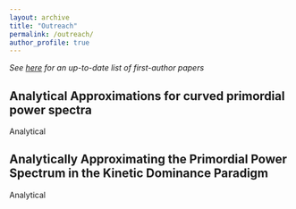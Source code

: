 ```yaml
---
layout: archive
title: "Outreach"
permalink: /outreach/
author_profile: true
---
```


*See [here](http://arxiv.org/a/thavanesan_a_1) for an up-to-date list of first-author papers*

Analytical Approximations for curved primordial power spectra
-------------------------------------------------------------
Analytical

Analytically Approximating the Primordial Power Spectrum in the Kinetic Dominance Paradigm
------------------------------------------------------------------------------------------
Analytical
